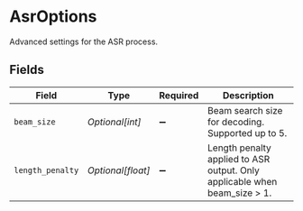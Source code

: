 # AsrOptions

Advanced settings for the ASR process.


## Fields

| Field                                                                      | Type                                                                       | Required                                                                   | Description                                                                |
| -------------------------------------------------------------------------- | -------------------------------------------------------------------------- | -------------------------------------------------------------------------- | -------------------------------------------------------------------------- |
| `beam_size`                                                                | *Optional[int]*                                                            | :heavy_minus_sign:                                                         | Beam search size for decoding. Supported up to 5.                          |
| `length_penalty`                                                           | *Optional[float]*                                                          | :heavy_minus_sign:                                                         | Length penalty applied to ASR output. Only applicable when beam_size > 1.<br/> |